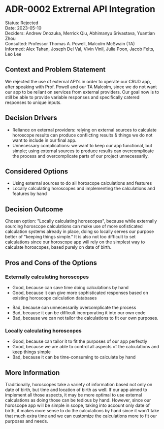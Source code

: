 # ADR-0002 Extrernal API Integration

Status: Rejected <br>
Date: 2023-05-10 <br>
Deciders: Andrew Onozuka, Merrick Qiu, Abhimanyu Srivastava, Yuantian Zhou <br>
Consulted: Professor Thomas A. Powell, Malcolm McSwain (TA) <br>
Informed: Alex Tahan, Joseph Del Val, Vivin Vinil, Julia Poon, Jacob Felts, Leo Lee

## Context and Problem Statement

We rejected the use of external API's in order to operate our CRUD app, after speaking with Prof. Powell and our TA Malcolm, since we do not want our app to be reliant on services from external providers. Our goal now is to still be able to provide variable responses and specifically catered responses to unique inputs.

<!-- This is an optional element. Feel free to remove. -->
## Decision Drivers

* Reliance on external providers: relying on external sources to calculate horoscope results can produce conflicting results & things we do not want to include in our final app. 
* Unnecessary complications: we want to keep our app functional, but simple; using external sources to produce results can overcomplicate the process and overcomplicate parts of our project unnecessarily.

## Considered Options

* Using external sources to do all horoscope calculations and features
* Locally calculating horoscopes and implementing the calculations and features by hand

## Decision Outcome

Chosen option: "Locally calculating horoscopes", because while externally sourcing horoscope calculations can make use of more sofisticated calculation systems already in place, doing so locally serves our purpose better of "keeping things simple." It is also not too difficult to set calculations since our horoscope app will rely on the simplest way to calculate horoscopes, based purely on date of birth. 

<!-- This is an optional element. Feel free to remove. -->

## Pros and Cons of the Options

### Externally calculating horoscopes

<!-- This is an optional element. Feel free to remove. -->
* Good, because can save time doing calculations by hand
* Good, because it can give more sophisticated responses based on existing horoscope calculation databases
<!-- use "neutral" if the given argument weights neither for good nor bad -->
* Bad, because can unnecessarily overcomplicate the process
* Bad, because it can be difficult incorporating it into our own code
* Bad, because we can not tailor the calculations to fit our own purposes.

### Locally calculating horoscopes
* Good, because can tailor it to fit the purposes of our app perfectly
* Good, because we are able to control all aspects of the calculations and keep things simple
* Bad, because it can be time-consuming to calculate by hand

<!-- This is an optional element. Feel free to remove. -->
## More Information

Traditionally, horoscopes take a variety of information based not only on date of birth, but time and location of birth as well. If our app aimed to implement all those aspects, it may be more optimal to use external calculations as doing those can be tedious by hand. However, since our horoscope app will be simple in scope, taking into account only date of birth, it makes more sense to do the calculations by hand since it won't take that much extra time and we can customize the calculations more to fit our purposes and needs.
